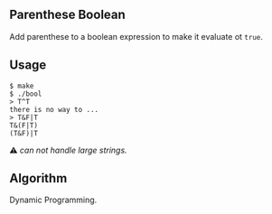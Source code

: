 ## Parenthese Boolean

Add parenthese to a boolean expression to make it evaluate ot `true`.


## Usage

    $ make
    $ ./bool
    > T^T
    there is no way to ...
    > T&F|T
    T&(F|T)
    (T&F)|T


:warning: _can not handle large strings._


## Algorithm

Dynamic Programming.
